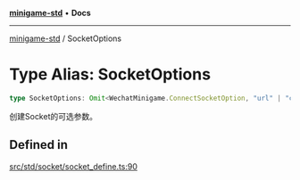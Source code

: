 [**minigame-std**](../README.md) • **Docs**

***

[minigame-std](../README.md) / SocketOptions

# Type Alias: SocketOptions

```ts
type SocketOptions: Omit<WechatMinigame.ConnectSocketOption, "url" | "complete" | "success" | "fail">;
```

创建Socket的可选参数。

## Defined in

[src/std/socket/socket\_define.ts:90](https://github.com/JiangJie/minigame-std/blob/22787d0fd0cff776ed579de48ccf7523d9e4ce53/src/std/socket/socket_define.ts#L90)
